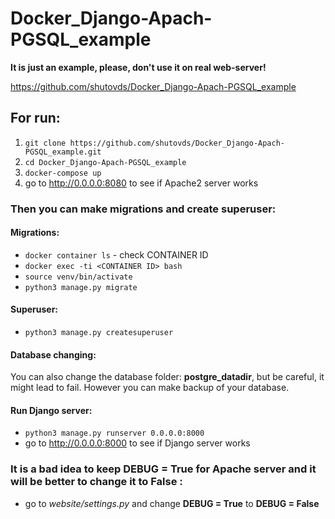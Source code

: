 # Docker_Django-Apach-PGSQL_example
**It is just an example, please, don't use it on real web-server!**

https://github.com/shutovds/Docker_Django-Apach-PGSQL_example

## For run:
1. `git clone https://github.com/shutovds/Docker_Django-Apach-PGSQL_example.git`
2. `cd Docker_Django-Apach-PGSQL_example`
3. `docker-compose up`
4. go to http://0.0.0.0:8080 to see if Apache2 server works 

### Then you can make migrations and create superuser:
#### Migrations:
- `docker container ls` - check CONTAINER ID
- `docker exec -ti <CONTAINER ID> bash`
- `source venv/bin/activate`
- `python3 manage.py migrate`

#### Superuser:
- `python3 manage.py createsuperuser`

#### Database changing:
You can also change the database folder: **postgre_datadir**, but be careful, it might lead to fail. However you can make backup of your database.

#### Run Django server:
- `python3 manage.py runserver 0.0.0.0:8000`
- go to http://0.0.0.0:8000 to see if Django server works

### It is a bad idea to keep DEBUG = True for Apache server and it will be better to change it to False :
- go to *website/settings.py* and change **DEBUG = True** to **DEBUG = False**



